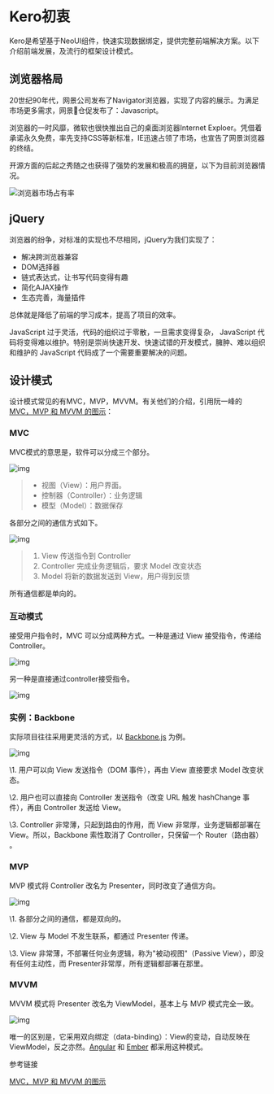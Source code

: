 # Kero初衷

Kero是希望基于NeoUI组件，快速实现数据绑定，提供完整前端解决方案。以下介绍前端发展，及流行的框架设计模式。



## 浏览器格局

20世纪90年代，网景公司发布了Navigator浏览器，实现了内容的展示。为满足市场更多需求，网景仓促发布了：Javascript。

浏览器的一时风靡，微软也很快推出自己的桌面浏览器Internet Exploer。凭借着承诺永久免费，率先支持CSS等新标准，IE迅速占领了市场，也宣告了网景浏览器的终结。

开源方面的后起之秀随之也获得了强势的发展和极高的拥趸，以下为目前浏览器情况。

![浏览器市场占有率](/assets/static/img/all/mainbrowser.png)



## jQuery

浏览器的纷争，对标准的实现也不尽相同，jQuery为我们实现了：

* 解决跨浏览器兼容
* DOM选择器
* 链式表达式，让书写代码变得有趣
* 简化AJAX操作
* 生态完善，海量插件

总体就是降低了前端的学习成本，提高了项目的效率。

JavaScript 过于灵活，代码的组织过于零散，一旦需求变得复杂， JavaScript 代码将变得难以维护。特别是崇尚快速开发、快速试错的开发模式，臃肿、难以组织和维护的 JavaScript 代码成了一个需要重要解决的问题。



## 设计模式

设计模式常见的有MVC，MVP，MVVM。有关他们的介绍，引用阮一峰的[MVC，MVP 和 MVVM 的图示](http://www.ruanyifeng.com/blog/2015/02/mvcmvp_mvvm.html)：

### MVC

MVC模式的意思是，软件可以分成三个部分。

![img](http://image.beekka.com/blog/2015/bg2015020104.png)

> - 视图（View）：用户界面。
> - 控制器（Controller）：业务逻辑
> - 模型（Model）：数据保存

各部分之间的通信方式如下。

![img](http://image.beekka.com/blog/2015/bg2015020105.png)

> 1. View 传送指令到 Controller
> 2. Controller 完成业务逻辑后，要求 Model 改变状态
> 3. Model 将新的数据发送到 View，用户得到反馈

所有通信都是单向的。

### 互动模式

接受用户指令时，MVC 可以分成两种方式。一种是通过 View 接受指令，传递给 Controller。

![img](http://image.beekka.com/blog/2015/bg2015020106.png)

另一种是直接通过controller接受指令。

![img](http://image.beekka.com/blog/2015/bg2015020107.png)

### 实例：Backbone

实际项目往往采用更灵活的方式，以 [Backbone.js](http://documentcloud.github.com/backbone) 为例。

![img](http://image.beekka.com/blog/2015/bg2015020108.png)

\1. 用户可以向 View 发送指令（DOM 事件），再由 View 直接要求 Model 改变状态。

\2. 用户也可以直接向 Controller 发送指令（改变 URL 触发 hashChange 事件），再由 Controller 发送给 View。

\3. Controller 非常薄，只起到路由的作用，而 View 非常厚，业务逻辑都部署在 View。所以，Backbone 索性取消了 Controller，只保留一个 Router（路由器） 。

### MVP

MVP 模式将 Controller 改名为 Presenter，同时改变了通信方向。

![img](http://image.beekka.com/blog/2015/bg2015020109.png)

\1. 各部分之间的通信，都是双向的。

\2. View 与 Model 不发生联系，都通过 Presenter 传递。

\3. View 非常薄，不部署任何业务逻辑，称为"被动视图"（Passive View），即没有任何主动性，而 Presenter非常厚，所有逻辑都部署在那里。

### MVVM

MVVM 模式将 Presenter 改名为 ViewModel，基本上与 MVP 模式完全一致。

![img](http://image.beekka.com/blog/2015/bg2015020110.png)

唯一的区别是，它采用双向绑定（data-binding）：View的变动，自动反映在 ViewModel，反之亦然。[Angular](https://angularjs.org/) 和 [Ember](http://emberjs.com/) 都采用这种模式。



参考链接

[MVC，MVP 和 MVVM 的图示](http://www.ruanyifeng.com/blog/2015/02/mvcmvp_mvvm.html)
